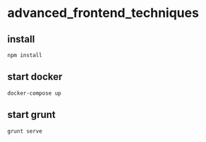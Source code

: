 # advanced_frontend_techniques

## install
    npm install

## start docker
    docker-compose up

## start grunt
    grunt serve